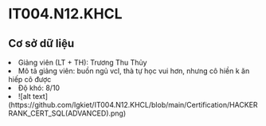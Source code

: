 # IT004.N12.KHCL
<h2>Cơ sở dữ liệu</h2>
<li> Giảng viên (LT + TH): Trương Thu Thủy </li>
<li> Mô tả giảng viên: buồn ngủ vcl, thà tự học vui hơn, nhưng cô hiền k ăn hiếp cô được </li>
<li> Độ khó: 8/10 <li>
![alt text](https://github.com/lgkiet/IT004.N12.KHCL/blob/main/Certification/HACKERRANK_CERT_SQL(ADVANCED).png)
